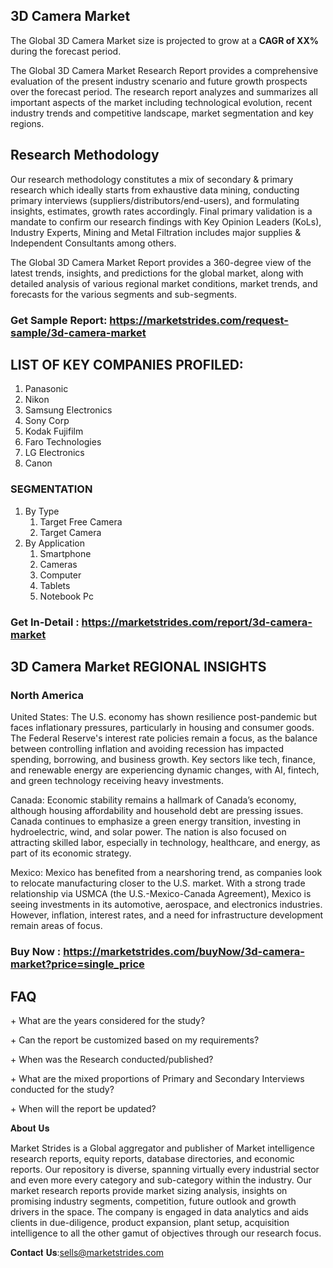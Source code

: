<h2>3D Camera Market</h2>
<p>The Global 3D Camera Market size is projected to grow at a <strong>CAGR of XX%</strong> during the forecast period.</p>
<p>The Global 3D Camera Market Research Report provides a comprehensive evaluation of the present industry scenario and future growth prospects over the forecast period. The research report analyzes and summarizes all important aspects of the market including technological evolution, recent industry trends and competitive landscape, market segmentation and key regions.<img alt="" /></p>
<h2>Research Methodology</h2>
<p>Our research methodology constitutes a mix of secondary &amp; primary research which ideally starts from exhaustive data mining, conducting primary interviews (suppliers/distributors/end-users), and formulating insights, estimates, growth rates accordingly. Final primary validation is a mandate to confirm our research findings with Key Opinion Leaders (KoLs), Industry Experts, Mining and Metal Filtration includes major supplies &amp; Independent Consultants among others.</p>
<p>The Global 3D Camera Market Report provides a 360-degree view of the latest trends, insights, and predictions for the global market, along with detailed analysis of various regional market conditions, market trends, and forecasts for the various segments and sub-segments.</p>
<h3><strong>Get Sample Report: <a href="https://marketstrides.com/request-sample/3d-camera-market">https://marketstrides.com/request-sample/3d-camera-market</a></strong></h3>
<h2>LIST OF KEY COMPANIES PROFILED:</h2>
<ol>
<li>Panasonic</li>
<li>Nikon</li>
<li>Samsung Electronics</li>
<li>Sony Corp</li>
<li>Kodak Fujifilm</li>
<li>Faro Technologies</li>
<li>LG Electronics</li>
<li>Canon</li>
</ol>
<h3>SEGMENTATION</h3>
<ol>
<li>By Type
<ol>
<li>Target Free Camera</li>
<li>Target Camera</li>
</ol>
</li>
<li>By Application
<ol>
<li>Smartphone</li>
<li>Cameras</li>
<li>Computer</li>
<li>Tablets</li>
<li>Notebook Pc</li>
</ol>
</li>
</ol>
<h3><strong>Get In-Detail : <a href="https://marketstrides.com/report/3d-camera-market">https://marketstrides.com/report/3d-camera-market</a></strong></h3>
<h2>3D Camera Market REGIONAL INSIGHTS</h2>
<h3>North America</h3>
<p>United States: The U.S. economy has shown resilience post-pandemic but faces inflationary pressures, particularly in housing and consumer goods. The Federal Reserve's interest rate policies remain a focus, as the balance between controlling inflation and avoiding recession has impacted spending, borrowing, and business growth. Key sectors like tech, finance, and renewable energy are experiencing dynamic changes, with AI, fintech, and green technology receiving heavy investments.</p>
<p>Canada: Economic stability remains a hallmark of Canada&rsquo;s economy, although housing affordability and household debt are pressing issues. Canada continues to emphasize a green energy transition, investing in hydroelectric, wind, and solar power. The nation is also focused on attracting skilled labor, especially in technology, healthcare, and energy, as part of its economic strategy.</p>
<p>Mexico: Mexico has benefited from a nearshoring trend, as companies look to relocate manufacturing closer to the U.S. market. With a strong trade relationship via USMCA (the U.S.-Mexico-Canada Agreement), Mexico is seeing investments in its automotive, aerospace, and electronics industries. However, inflation, interest rates, and a need for infrastructure development remain areas of focus.</p>
<h3><strong>Buy Now : <a href="https://marketstrides.com/buyNow/3d-camera-market?price=single_price">https://marketstrides.com/buyNow/3d-camera-market?price=single_price</a></strong></h3>
<h2>FAQ</h2>
<p>+ What are the years considered for the study?</p>
<p>+ Can the report be customized based on my requirements?</p>
<p>+ When was the Research conducted/published?</p>
<p>+ What are the mixed proportions of Primary and Secondary Interviews conducted for the study?</p>
<p>+ When will the report be updated?</p>
<p>𝐀𝐛𝐨𝐮𝐭 𝐔𝐬</p>
<p>Market Strides is a Global aggregator and publisher of Market intelligence research reports, equity reports, database directories, and economic reports. Our repository is diverse, spanning virtually every industrial sector and even more every category and sub-category within the industry. Our market research reports provide market sizing analysis, insights on promising industry segments, competition, future outlook and growth drivers in the space. The company is engaged in data analytics and aids clients in due-diligence, product expansion, plant setup, acquisition intelligence to all the other gamut of objectives through our research focus.</p>
<p>𝐂𝐨𝐧𝐭𝐚𝐜𝐭 𝐔𝐬:<a href="mailto:sells@marketstrides.com">sells@marketstrides.com</a></p>
